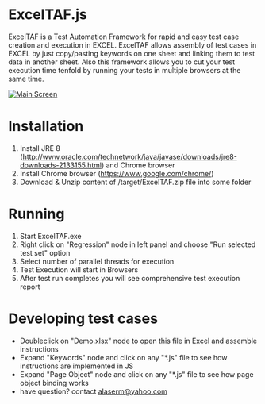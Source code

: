 # ExcelTAF.js
ExcelTAF is a  Test Automation Framework for rapid and easy test case creation and execution in EXCEL.
ExcelTAF allows assembly of test cases in EXCEL by just copy/pasting keywords on one sheet and linking them to test data in another sheet.
Also this framework allows you to cut your test execution time tenfold by running your tests in multiple browsers at the same time.

[![Main Screen](http://23.236.144.243/VisualTAFScreenshots/overallcomponents.png)](http://23.236.144.243/VisualTAFScreenshots/overallcomponents.png)


# Installation
1. Install JRE 8 (http://www.oracle.com/technetwork/java/javase/downloads/jre8-downloads-2133155.html) and Chrome browser
2. Install Chrome browser (https://www.google.com/chrome/)
3. Download & Unzip content of /target/ExcelTAF.zip file into some folder

# Running
1. Start ExcelTAF.exe
5. Right click on "Regression" node in left panel and choose "Run selected test set" option
6. Select number of parallel threads for execution
7. Test Execution will start in Browsers 
8. After test run completes you will see comprehensive test execution report

# Developing test cases
- Doubleclick on "Demo.xlsx" node to open this file in Excel and assemble instructions
- Expand "Keywords" node and click on any "*.js" file to see how instructions are implemented in JS
- Expand "Page Object" node and click on any "*.js" file to see how page object binding works
- have question? contact alaserm@yahoo.com

